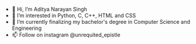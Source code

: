 - 👋 Hi, I’m Aditya Narayan Singh
- 👀 I’m interested in Python, C, C++, HTML and CSS
- 🌱 I’m currently finalizing my bachelor's degree in Computer Science and Engineering
- 📫 Follow on instagram @unrequited_epistle

<!---
its-aadi/its-aadi is a ✨ special ✨ repository because its `README.md` (this file) appears on your GitHub profile.
You can click the Preview link to take a look at your changes.
--->
